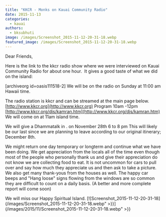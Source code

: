 ```yaml
---
title: "KKCR - Monks on Kauai Community Radio"
date: 2015-11-13
categories: 
  - kauai
authors: 
  - bksubhuti
image: /images/Screenshot_2015-11-12-20-31-18.webp
featured_image: /images/Screenshot_2015-11-12-20-31-18.webp
---
```


Dear Friends,

Here is the link to the kkcr radio show where we were interviewed on Kauai Community Radio for about one hour.  It gives a good taste of what we did on the island:

\[archiveorg id=oasis111518-2\] We will be on the radio on Sunday at 11:00 am Hawaii time.

The radio station is kkcr and can be streamed at the main page below. [http://www.kkcr.org](http://www.kkcr.org) Program 10am -12pm [http://www.kkcr.org/djs/kamran.htm](http://www.kkcr.org/djs/kamran.htm) We will come on at 11am island time.

We will give a Dhammatalk in . on November 28th 6 to 8 pm This will likely be our last since we are planning to leave according to our original itinerary; December 8th.

We might return one day temporary or longterm and continue what we have been doing. We get appreciation from the locals all of the time even though most of the people who personally thank us and give their appreciation do not know we are collecting food to eat. It is not uncommon for cars to pull over and say how much they appreciate us and then ask to take a picture. We also get many thank-yous from the houses as well. The happy car beeps and "Hang loose" signs flowing from the windows are so common they are difficult to count on a daily basis. (A better and more complete report will come soon)

We will miss our Happy Spiritual Island. [![Screenshot_2015-11-12-20-31-18](/images/Screenshot_2015-11-12-20-31-18.webp" >}}](/images/2015/11/Screenshot_2015-11-12-20-31-18.webp" >}}
